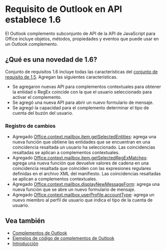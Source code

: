 # <a name="outlook-add-in-api-requirement-set-16"></a>Requisito de Outlook en API establece 1.6

El Outlook complemento subconjunto de API de la API de JavaScript para Office incluye objetos, métodos, propiedades y eventos que puede usar en un Outlook complemento.

## <a name="whats-new-in-16"></a>¿Qué es una novedad de 1.6?

Conjunto de requisitos 1.6 incluye todas las características del [conjunto de requisito de 1,5](../requirement-set-1.5/outlook-requirement-set-1.5.md). Agregan las siguientes características.

- Se agregaron nuevas API para complementos contextuales para obtener la entidad o RegEx coincide con la que el usuario seleccionado para activar el complemento.
- Se agregó una nueva API para abrir un nuevo formulario de mensaje.
- Se agregó la capacidad para el complemento determinar el tipo de cuenta del buzón del usuario.

### <a name="change-log"></a>Registro de cambios

- Agregado [Office.context.mailbox.item.getSelectedEntities](office.context.mailbox.item.md#getselectedentities--entitiesjavascriptapioutlook16officeentities): agrega una nueva función que obtiene las entidades que se encuentran en una coincidencia resaltada un usuario ha seleccionado. Las coincidencias resaltadas se aplican a complementos contextuales.
- Agregado [Office.context.mailbox.item.getSelectedRegExMatches](office.context.mailbox.item.md#getselectedregexmatches--object): agrega una nueva función que devuelve valores de cadena en una coincidencia resaltada que coinciden con las expresiones regulares definidas en el archivo XML del manifiesto. Las coincidencias resaltadas se aplican a complementos contextuales.
- Agregado [Office.context.mailbox.displayNewMessageForm](office.context.mailbox.md#displaynewmessageformparameters): agrega una nueva función que se abre un nuevo formulario de mensaje.
- Agregado [Office.context.mailbox.userProfile.accountType](office.context.mailbox.userprofile.md#accounttype-string): agrega un nuevo miembro al perfil de usuario que indica el tipo de la cuenta de usuario.

## <a name="see-also"></a>Vea también

- [Complementos de Outlook](https://docs.microsoft.com/outlook/add-ins/)
- [Ejemplos de código de complementos de Outlook](https://developer.microsoft.com/outlook/gallery/?filterBy=Outlook,Samples,Add-ins)
- [Introducción](https://docs.microsoft.com/outlook/add-ins/quick-start)